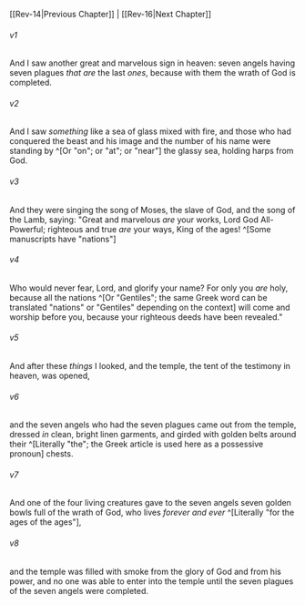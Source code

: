 ﻿---
aliases:
  - Revelation 15
---

[[Rev-14|Previous Chapter]] | [[Rev-16|Next Chapter]]

###### v1
And I saw another great and marvelous sign in heaven: seven angels having seven plagues _that are_ the last _ones_, because with them the wrath of God is completed.

###### v2
And I saw _something_ like a sea of glass mixed with fire, and those who had conquered the beast and his image and the number of his name were standing by ^[Or "on"; or "at"; or "near"] the glassy sea, holding harps from God.

###### v3
And they were singing the song of Moses, the slave of God, and the song of the Lamb, saying:
"Great and marvelous _are_ your works,
Lord God All-Powerful;
righteous and true _are_ your ways,
King of the ages! ^[Some manuscripts have "nations"]

###### v4
Who would never fear, Lord,
and glorify your name?
For only you _are_ holy,
because all the nations ^[Or "Gentiles"; the same Greek word can be translated "nations" or "Gentiles" depending on the context] will come
and worship before you,
because your righteous deeds have been revealed."

###### v5
And after these _things_ I looked, and the temple, the tent of the testimony in heaven, was opened,

###### v6
and the seven angels who had the seven plagues came out from the temple, dressed _in_ clean, bright linen garments, and girded with golden belts around their ^[Literally "the"; the Greek article is used here as a possessive pronoun] chests.

###### v7
And one of the four living creatures gave to the seven angels seven golden bowls full of the wrath of God, who lives _forever and ever_ ^[Literally "for the ages of the ages"],

###### v8
and the temple was filled with smoke from the glory of God and from his power, and no one was able to enter into the temple until the seven plagues of the seven angels were completed.